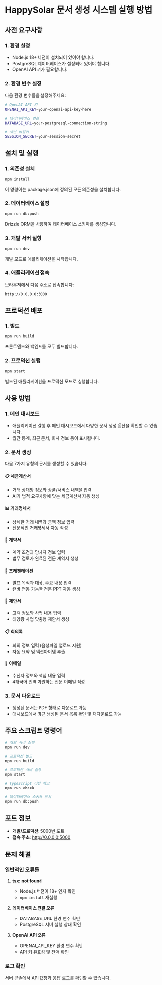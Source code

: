 
# HappySolar 문서 생성 시스템 실행 방법

## 사전 요구사항

### 1. 환경 설정
- Node.js 18+ 버전이 설치되어 있어야 합니다.
- PostgreSQL 데이터베이스가 설정되어 있어야 합니다.
- OpenAI API 키가 필요합니다.

### 2. 환경 변수 설정
다음 환경 변수들을 설정해주세요:

```bash
# OpenAI API 키
OPENAI_API_KEY=your-openai-api-key-here

# 데이터베이스 연결
DATABASE_URL=your-postgresql-connection-string

# 세션 비밀키
SESSION_SECRET=your-session-secret
```

## 설치 및 실행

### 1. 의존성 설치
```bash
npm install
```

이 명령어는 package.json에 정의된 모든 의존성을 설치합니다.

### 2. 데이터베이스 설정
```bash
npm run db:push
```

Drizzle ORM을 사용하여 데이터베이스 스키마를 생성합니다.

### 3. 개발 서버 실행
```bash
npm run dev
```

개발 모드로 애플리케이션을 시작합니다.

### 4. 애플리케이션 접속
브라우저에서 다음 주소로 접속합니다:
```
http://0.0.0.0:5000
```

## 프로덕션 배포

### 1. 빌드
```bash
npm run build
```

프론트엔드와 백엔드를 모두 빌드합니다.

### 2. 프로덕션 실행
```bash
npm start
```

빌드된 애플리케이션을 프로덕션 모드로 실행합니다.

## 사용 방법

### 1. 메인 대시보드
- 애플리케이션 실행 후 메인 대시보드에서 다양한 문서 생성 옵션을 확인할 수 있습니다.
- 월간 통계, 최근 문서, 회사 정보 등이 표시됩니다.

### 2. 문서 생성
다음 7가지 유형의 문서를 생성할 수 있습니다:

#### 📋 세금계산서
- 거래 상대방 정보와 상품/서비스 내역을 입력
- AI가 법적 요구사항에 맞는 세금계산서 자동 생성

#### 📊 거래명세서
- 상세한 거래 내역과 금액 정보 입력
- 전문적인 거래명세서 자동 작성

#### 📝 계약서
- 계약 조건과 당사자 정보 입력
- 법무 검토가 완료된 전문 계약서 생성

#### 🎨 프레젠테이션
- 발표 목적과 대상, 주요 내용 입력
- 캔바 연동 가능한 전문 PPT 자동 생성

#### 💼 제안서
- 고객 정보와 사업 내용 입력
- 태양광 사업 맞춤형 제안서 생성

#### 📋 회의록
- 회의 정보 입력 (음성파일 업로드 지원)
- 자동 요약 및 액션아이템 추출

#### 📧 이메일
- 수신자 정보와 핵심 내용 입력
- 4개국어 번역 지원하는 전문 이메일 작성

### 3. 문서 다운로드
- 생성된 문서는 PDF 형태로 다운로드 가능
- 대시보드에서 최근 생성된 문서 목록 확인 및 재다운로드 가능

## 주요 스크립트 명령어

```bash
# 개발 서버 실행
npm run dev

# 프로덕션 빌드
npm run build

# 프로덕션 서버 실행
npm start

# TypeScript 타입 체크
npm run check

# 데이터베이스 스키마 푸시
npm run db:push
```

## 포트 정보
- **개발/프로덕션**: 5000번 포트
- **접속 주소**: http://0.0.0.0:5000

## 문제 해결

### 일반적인 오류들

1. **tsx: not found**
   - Node.js 버전이 18+ 인지 확인
   - `npm install` 재실행

2. **데이터베이스 연결 오류**
   - DATABASE_URL 환경 변수 확인
   - PostgreSQL 서버 실행 상태 확인

3. **OpenAI API 오류**
   - OPENAI_API_KEY 환경 변수 확인
   - API 키 유효성 및 잔액 확인

### 로그 확인
서버 콘솔에서 API 요청과 응답 로그를 확인할 수 있습니다.
